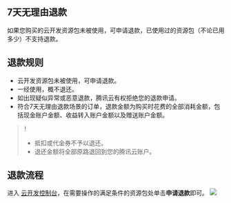 ## 7天无理由退款
如果您购买的云开发资源包未被使用，可申请退款，已使用过的资源包（不论已用多少）不支持退款。

## 退款规则
- 云开发资源包未被使用，可申请退款。
- 一经使用，概不退还。
- 如出现疑似异常或恶意退款，腾讯云有权拒绝您的退款申请。
- 符合7天无理由退款场景的订单，退款金额为购买时花费的全部消耗金额，包括现金账户金额、收益转入账户金额以及赠送账户金额。

>!
> - 抵扣或代金券不予以退还。
> - 退还金额将全部原路退回到您的腾讯云账户。

## 退款流程
进入 [云开发控制台](https://console.cloud.tencent.com/tcb/env/resource)，在需要操作的满足条件的资源包处单击**申请退款**即可。
![](https://main.qcloudimg.com/raw/7d4a723ab17c6caa720b6b6927acc092.png)
